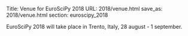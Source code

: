 Title: Venue for EuroSciPy 2018
URL: 2018/venue.html
save_as: 2018/venue.html
section: euroscipy_2018

EuroSciPy 2018 will take place in Trento, Italy, 28 august - 1 september.
